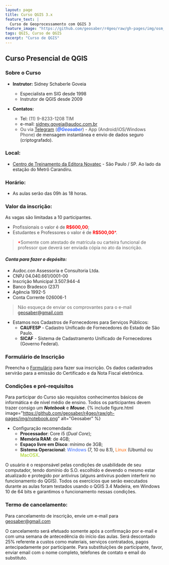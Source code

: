 ```yaml
---
layout: page
title: Curso QGIS 3.x
feature_text: |
  Curso de Geoprocessamento com QGIS 3
feature_image: "https://github.com/geosaber/r4geo/raw/gh-pages/img/osm_bkground.png"
tags: QGIS, Curso de QGIS
excerpt: "Curso de QGIS"
---
```

## Curso Presencial de QGIS
### Sobre o Curso
- **Instrutor:** Sidney Schaberle Goveia
  - Especialista em SIG desde 1998
  - Instrutor de QGIS desde 2009

- **Contatos:**
  - Tel: <span style="color: #444444;">(11) 9-8233-1208 TIM
  - e-mail: <span style="color: #3366ff;">[sidney.goveia@audoc.com.br](mailto:sidney.goveia@localhost)</span> 
  - <span style="color: #444444;">Ou via <span style="color: #3366ff;">[Telegram](https://web.telegram.org)</span> (<span style="color: #3366ff;">_**@Geosaber**_</span>) - App (Android/iOS/Windows Phone)</span> de mensagem instantânea e envio de dados seguro (criptografado).

### Local:
- [Centro de Treinamento da Editora Novatec](https://ctnovatec.com.br) - São Paulo / SP. Ao lado da estação do Metrô Carandiru.

### Horário:
- As aulas serão das 09h às 18 horas.

### Valor da inscrição:
As vagas são limitadas a 10 participantes.

- <span style="color: #444444;">Profissionais o valor é de </span>**<span style="color: #ff0000;">R$600,00</span>**<span style="color: #444444;">;</span>
- <span style="color: #444444;">Estudantes e Professores o valor é de </span><span style="color: #ff0000;">**R$500,00***</span><span style="color: #444444;">.</span>

> <span style="color: #ff0000;">*</span>Somente com atestado de matrícula ou carteira funcional de professor que deverá ser enviada cópia no ato da inscrição.

#### ***Conta para fazer o depósito:***
- Audoc.con Assessoria e Consultoria Ltda.
- CNPJ 04.040.661/0001-00
- Inscrição Municipal 3.507.944-4
- Banco Bradesco (237)
- Agência 1992-5
- Conta Corrente 026006-1

> Não esqueça de enviar os comprovantes para o e-mail <span style="color: #3366ff;">[geosaber@gmail.com](mailto:geosaber@gmail.com)</span>
- Estamos nos Cadastros de Fornecedores para Serviços Públicos:
  - **CAUFESP** - Cadastro Unificado de Fornecedores do Estado de São Paulo.
  - **SICAF** - Sistema de Cadastramento Unificado de Fornecedores (Governo Federal).
  
### Formulário de Inscrição

Preencha o <span style="color: #3366ff;">[Formulário](https://sites.google.com/view/geosaber)</span> para fazer sua inscrição. Os dados cadastrados servirão para a emissão do Certificado e da Nota Fiscal eletrônica.

### Condições e pré-requisitos

Para participar do Curso são requisitos conhecimentos básicos de informática e de nível médio de ensino. Todos os participantes devem trazer consigo um ***Notebook*** e ***Mouse***.
{% include figure.html image="https://github.com/geosaber/r4geo/raw/gh-pages/img/notebook.png" alt="Geosaber" %}

- Configuração recomendada:
  - **Processador**: Core i5 (_Dual Core_);
  - **Memória RAM**: de 4GB;
  - **Espaço livre em Disco**: mínimo de 3GB;
  - **Sistema Operacional**: <span style="color: #3366ff;">Windows</span> (7, 10 ou 8.1), <span style="color: #ff6600;">Linux</span> (Ubuntu) ou <span style="color: #99cc00;">MacOSX</span>.

O usuário é o responsável pelas condições de usabilidade de seu computador, tendo domínio do S.O. escolhido e devendo o mesmo estar atualizado e protegido por antivirus (alguns antivirus podem interferir no funcionamento do QGIS). Todos os exercícios que serão executados durante as aulas foram testados usando o QGIS 3.4 Madeira, em Windows 10 de 64 bits e garantimos o funcionamento nessas condições.

### Termo de cancelamento:

Para cancelamento de inscrição, envie um e-mail para [geosaber@gmail.com](mailto:geosaber@gmail.com)

O cancelamento será efetuado somente após a confirmação por e-mail e com uma semana de antecedência do início das aulas. Será descontado 25% referente a custos como materiais, serviços contratados, pagos antecipadamente por participante. Para substituições de participante, favor, enviar email com o nome completo, telefones de contato e email do substituto.
